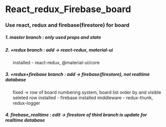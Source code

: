 # React_redux_Firebase_board

### Use react, redux and firebase(firestore) for board


##### 1. master branch          :  only used props and state


##### 2. +redux branch          :  add   -> react-redux, material-ui
<ul>
installed                 -  react-redux, @material-ui/core
</ul>


##### 3. +redux+firebase branch :  add   -> firebase(firestore), not realtime database
<ul>
                              fixed -> row of board numbering system, board list order by and visible seleted row  
installed                 -  firebase
installed middleware      -  redux-thunk, redux-logger 
</ul>

##### 4. firebase_realtime : edit -> firestore of third branch is update for realtime database
